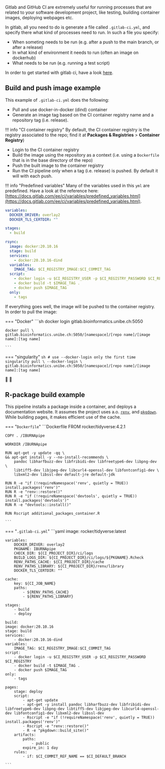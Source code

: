 
Gitlab and GitHub CI are extremely useful for running processes that are related to your software development project, like testing, building container images, deploying webpages etc. 

In gitlab, all you need to do is generate a file called `.gitlab-ci.yml`, and specify there what kind of processes need to run. In such a file you specify:

- When someting needs to be run (e.g. after a push to the main branch, or after a release)
- In what kind of environment it needs to run (often an image on dockerhub)
- What needs to be run (e.g. running a test script)

In order to get started with gitlab ci, have a look [here](https://docs.gitlab.com/ee/ci/quick_start/).

## Build and push image example

This example of `.gitlab-ci.yml` does the following:

- Pull and use docker-in-docker (dind) container
- Generate an image tag based on the CI container registry name and a repository tag (i.e. release). 

!!! info "CI container registry"
    By default, the CI container registry is the registry associated to the repo; find it at **Packages & Registries** > **Container Registry**) 

- Login to the CI container registry 
- Build the image using the repository as a context (i.e. using a `Dockerfile` that is in the base directory of the repo)
- Push the built image to the container registry
- Run the CI pipeline only when a tag (i.e. release) is pushed. By default it will with each push. 

!!! info "Predefined variables"
    Many of the variables used in this `yml` are predefined. Have a look at the reference here: [https://docs.gitlab.com/ee/ci/variables/predefined_variables.html](https://docs.gitlab.com/ee/ci/variables/predefined_variables.html). 

```yaml
variables:
  DOCKER_DRIVER: overlay2
  DOCKER_TLS_CERTDIR: ""

stages:
  - build

rsync:
  image: docker:20.10.16
  stage: build
  services:
    - docker:20.10.16-dind
  variables:
    IMAGE_TAG: $CI_REGISTRY_IMAGE:$CI_COMMIT_TAG
  script:
    - docker login -u $CI_REGISTRY_USER -p $CI_REGISTRY_PASSWORD $CI_REGISTRY
    - docker build -t $IMAGE_TAG .
    - docker push $IMAGE_TAG
  only:
    - tags

```

If everything goes well, the image will be pushed to the container registry. In order to pull the image:

=== "Docker"
    ```sh
    docker login gitlab.bioinformatics.unibe.ch:5050

    docker pull \
    gitlab.bioinformatics.unibe.ch:5050/[namespace]/[repo name]/[image name]:[tag name]

    ```

=== "singularity"
    ```sh
    # use --docker-login only the first time
    singularity pull \
    --docker-login \
    gitlab.bioinformatics.unibe.ch:5050/[namespace]/[repo name]/[image name]:[tag name]
    ```

🥳 :tada:


## R-package build example

This pipeline installs a package inside a container, and deploys a documentation website. It assumes the project uses a.o. [`renv`](https://rstudio.github.io/renv/articles/renv.html), and [`pkgdown`](https://pkgdown.r-lib.org/). While building pages, it makes efficient use of the cache. 

=== "`Dockerfile`"
    ```Dockerfile
    FROM rocker/tidyverse:4.2.1

    COPY . /IBURNApipe

    WORKDIR /IBURNApipe

    RUN apt-get -y update -qq \
    && apt-get install -y --no-install-recommends \
        pandoc libharfbuzz-dev libfribidi-dev libfreetype6-dev libpng-dev \
        libtiff5-dev libjpeg-dev libcurl4-openssl-dev libfontconfig1-dev \
        libxml2-dev libssl-dev default-jre default-jdk

    RUN R -e "if (!requireNamespace('renv', quietly = TRUE)) install.packages('renv')"
    RUN R -e "renv::restore()"
    RUN R -e "if (!requireNamespace('devtools', quietly = TRUE)) install.packages('devtools')"
    RUN R -e "devtools::install()"

    RUN Rscript additional_packages_container.R

    ```

=== "`.gitlab-ci.yml`"
    ```yaml
    image: rocker/tidyverse:latest

    variables:
        DOCKER_DRIVER: overlay2
        PKGNAME: IBURNApipe
        CHECK_DIR: ${CI_PROJECT_DIR}/ci/logs
        BUILD_LOGS_DIR: ${CI_PROJECT_DIR}/ci/logs/${PKGNAME}.Rcheck
        RENV_PATHS_CACHE: ${CI_PROJECT_DIR}/cache
        RENV_PATHS_LIBRARY: ${CI_PROJECT_DIR}/renv/library
        DOCKER_TLS_CERTDIR: ""

    cache:
        key: ${CI_JOB_NAME}
        paths:
            - ${RENV_PATHS_CACHE}
            - ${RENV_PATHS_LIBRARY}

    stages:
        - build
        - deploy

    build:
    image: docker:20.10.16
    stage: build
    services:
        - docker:20.10.16-dind
    variables:
        IMAGE_TAG: $CI_REGISTRY_IMAGE:$CI_COMMIT_TAG
    script:
        - docker login -u $CI_REGISTRY_USER -p $CI_REGISTRY_PASSWORD $CI_REGISTRY
        - docker build -t $IMAGE_TAG .
        - docker push $IMAGE_TAG
    only:
        - tags

    pages:
        stage: deploy
        script:
            - apt-get update
            - apt-get -y install pandoc libharfbuzz-dev libfribidi-dev libfreetype6-dev libpng-dev libtiff5-dev libjpeg-dev libcurl4-openssl-dev libfontconfig1-dev libxml2-dev libssl-dev
            - Rscript -e "if (!requireNamespace('renv', quietly = TRUE)) install.packages('renv')"
            - Rscript -e "renv::restore()"
            - R -e "pkgdown::build_site()"
        artifacts:
            paths:
                - public
            expire_in: 1 day
        rules:
            - if: $CI_COMMIT_REF_NAME == $CI_DEFAULT_BRANCH

    ```